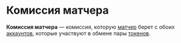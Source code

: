# Комиссия матчера

**Комиссия матчера** — комиссия, которую [матчер](/acryl-node/extensions/matcher.md) берет с обоих [аккаунтов](/blockchain/account.md), которые участвуют в обмене пары [токенов](/blockchain/token.md).

